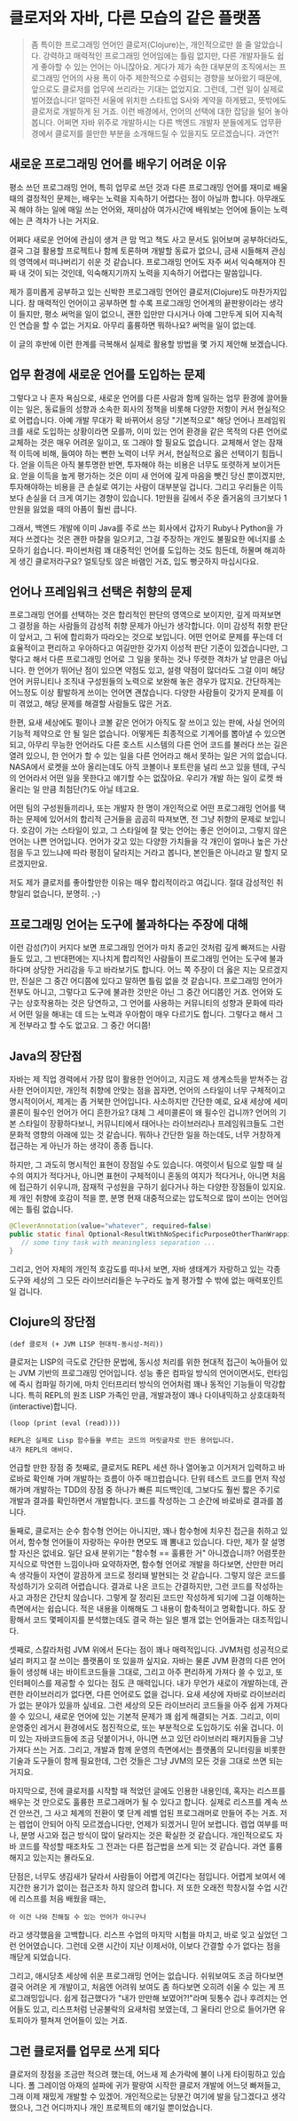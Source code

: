# 클로저와 자바, 다른 모습의 같은 플랫폼

> 좀 특이한 프로그래밍 언어인 클로저(Clojure)는, 개인적으로만 쓸 줄 알았습니다. 강력하고 매력적인 프로그래밍 언어임에는 틀림 없지만, 다른 개발자들도 쉽게 좋아할 수 있는 언어는 아니잖아요. 게다가 제가 속한 대부분의 조직에서는 프로그래밍 언어의 사용 폭이 아주 제한적으로 수렴되는 경향을 보아왔기 때문에, 앞으로도 클로저를 업무에 쓰리라는 기대는 없었지요. 그런데, 그런 일이 실제로 벌어졌습니다! 얼마전 서울에 위치한 스타트업 S사와 계약을 하게됐고, 뜻밖에도 클로저로 개발하게 된 거죠. 이런 배경에서, 언어의 선택에 대한 잡담을 털어 놓아 봅니다. 어쩌면 자바 위주로 개발하시는 다른 백엔드 개발자 분들에게도 업무환경에서 클로저를 쓸만한 부분을 소개해드릴 수 있을지도 모르겠습니다. 과연?!

## 새로운 프로그래밍 언어를 배우기 어려운 이유

평소 쓰던 프로그래밍 언어, 특히 업무로 쓰던 것과 다른 프로그래밍 언어를 재미로 배울 때의 결정적인 문제는, 배우는 노력을 지속하기 어렵다는 점이 아닐까 합니다. 아무래도 꼭 해야 하는 일에 매일 쓰는 언어와, 재미삼아 여가시간에 배워보는 언어에 들이는 노력에는 큰 격차가 나는 거지요.

어쩌다 새로운 언어에 관심이 생겨 큰 맘 먹고 책도 사고 문서도 읽어보며 공부하더라도, 결국 그걸 활용할 프로젝트나 함께 토론하며 개발할 동료가 없으니, 금새 시들해져 관심의 영역에서 떠나버리기 쉬운 것 같습니다. 프로그래밍 언어도 자주 써서 익숙해져야 진짜 내 것이 되는 것인데, 익숙해지기까지 노력을 지속하기 어렵다는 말씀입니다.

제가 흥미롭게 공부하고 있는 신박한 프로그래밍 언어인 클로저(Clojure)도 마찬가지입니다. 참 매력적인 언어이고 공부하면 할 수록 프로그래밍 언어계의 끝판왕이라는 생각이 들지만, 평소 써먹을 일이 없으니, 괜한 입만만 다시거나 아예 그만두게 되어 지속적인 연습을 할 수 없는 거지요. 아무리 훌륭하면 뭐하나요? 써먹을 일이 없는데.

이 글의 후반에 이런 한계를 극복해서 실제로 활용할 방법을 몇 가지 제안해 보겠습니다.

## 업무 환경에 새로운 언어를 도입하는 문제

그렇다고 나 혼자 욕심으로, 새로운 언어를 다른 사람과 함께 일하는 업무 환경에 끌어들이는 일은, 동료들의 성향과 소속한 회사의 정책을 비롯해 다양한 저항이 커서 현실적으로 어렵습니다. 아예 개발 무대가 확 바뀌어서 응당 "기본적으로" 해당 언어나 프레임워크를 새로 도입하는 상황이라면 모를까, 이미 있는 언어 환경을 같은 목적의 다른 언어로 교체하는 것은 매우 어려운 일이고, 또 그래야 할 필요도 없습니다. 교체해서 얻는 잠재적 이득에 비해, 들여야 하는 뻔한 노력이 너무 커서, 현실적으로 옳은 선택이기 힘듭니다. 얻을 이득은 아직 불투명한 반면, 투자해야 하는 비용은 너무도 또렷하게 보이거든요. 얻을 이득을 높게 평가하는 것은 이미 새 언어에 깊게 마음을 뺏긴 당신 뿐이겠지만, 투자해야하는 비용을 큰 손실로 여기는 사람이 대부분일 겁니다. 그리고 우리들은 이득보다 손실을 더 크게 여기는 경향이 있습니다. 1만원을 길에서 주운 즐거움의 크기보다 1만원을 잃었을 때의 아픔이 훨씬 큽니다.

그래서, 백엔드 개발에 이미 Java를 주로 쓰는 회사에서 갑자기 Ruby나 Python을 가져다 쓰겠다는 것은 괜한 마찰을 일으키고, 그걸 주장하는 개인도 불필요한 에너지를 소모하기 쉽습니다. 파이썬처럼 꽤 대중적인 언어를 도입하는 것도 힘든데, 하물며 해괴하게 생긴 클로저라구요? 얼토당토 않은 바램인 거죠, 입도 뻥긋하지 마십시다요.

## 언어나 프레임워크 선택은 취향의 문제

프로그래밍 언어를 선택하는 것은 합리적인 판단의 영역으로 보이지만, 깊게 따져보면 그 결정을 하는 사람들의 감성적 취향 문제가 아닌가 생각합니다. 이미 감성적 취향 판단이 앞서고, 그 뒤에 합리화가 따라오는 것으로 보입니다. 어떤 언어로 문제를 푸는데 더 효율적이고 편리하고 우아하다고 여길만한 갖가지 이성적 판단 기준이 있겠습니다만, 그렇다고 해서 다른 프로그래밍 언어로 그 일을 못하는 것나 뚜렷한 격차가 날 만큼은 아닙니다. 한 언어가 뛰어난 점이 있으면 약점도 있고, 설령 약점이 많더라도 그걸 이미 해당 언어 커뮤니티나 조직내 구성원들의 노력으로 보완해 놓은 경우가 많지요. 간단하게는 어느정도 이상 활발하게 쓰이는 언어면 괜찮습니다. 다양한 사람들이 갖가지 문제를 이미 겪었고, 해당 문제를 해결할 사람들도 많은 거죠.

한편, 요새 세상에도 펄이나 코볼 같은 언어가 아직도 잘 쓰이고 있는 판에, 사실 언어의 기능적 제약으로 안 될 일은 없습니다. 어떻게든 최종적으로 기계어를 뽑아낼 수 있으면 되고, 아무리 무능한 언어라도 다른 호스트 시스템의 다른 언어 코드를 불러다 쓰는 길은 열려 있으니, 한 언어가 할 수 있는 일을 다른 언어라고 해서 못하는 일은 거의 없습니다. NASA에서 로켓을 쏘아 올리는데도 아직 코볼이나 포트란을 널리 쓰고 있을 텐데, 구식의 언어라서 어떤 일을 못한다고 얘기할 수는 없잖아요. 우리가 개발 하는 일이 로켓 쏴 올리는 일 만큼 최첨단(?)도 아닐 테고요.

어떤 팀의 구성원들끼리나, 또는 개발자 한 명이 개인적으로 어떤 프로그래밍 언어를 택하는 문제에 있어서의 합리적 근거들을 곰곰히 따져보면, 전 그냥 취향의 문제로 보입니다. 호감이 가는 스타일이 있고, 그 스타일에 잘 맞는 언어는 좋은 언어이고, 그렇지 않은 언어는 나쁜 언어입니다. 언어가 갖고 있는 다양한 가치들을 각 개인이 얼마나 높은 가산점을 두고 있느냐에 따라 평점이 달라지는 거라고 봅니다, 본인들은 아니라고 말 할지 모르겠지만요.

저도 제가 클로저를 좋아할만한 이유는 매우 합리적이라고 여깁니다. 절대 감성적인 취향일리 없습니다, 분명히. ;-)

## 프로그래밍 언어는 도구에 불과하다는 주장에 대해

이런 감성(?)이 커지다 보면 프로그래밍 언어가 마치 종교인 것처럼 깊게 빠져드는 사람들도 있고, 그 반대편에는 지나치게 합리적인 사람들이 프로그래밍 언어는 도구에 불과하다며 상당한 거리감을 두고 바라보기도 합니다. 어느 쪽 주장이 더 옳은 지는 모르겠지만, 진실은 그 중간 어디쯤에 있다고 말하면 틀림 없을 것 같습니다. 프로그래밍 언어가 전부도 아니고, 그렇다고 도구에 불과한 것만은 아닌 그 중간 어디쯤인 거죠. 언어와 도구는 상호작용하는 것은 당연하고, 그 언어를 사용하는 커뮤니티의 성향과 문화에 따라서 어떤 일을 해내는 데 드는 노력과 우아함이 매우 다르기도 합니다. 그렇다고 해서 그게 전부라고 할 수도 없고요. 그 중간 어디쯤!

## Java의 장단점

자바는 제 직업 경력에서 가장 많이 활용한 언어이고, 지금도 제 생계소득을 받쳐주는 감사한 언어이지만, 개인적 취향에 안맞는 점을 꼽자면, 언어의 스타일이 너무 구체적이고 명시적이어서, 제게는 좀 거북한 언어입니다. 사소하지만 간단한 예로, 요새 세상에 세미콜론이 필수인 언어가 어디 흔한가요? 대체 그 세미콜론이 왜 필수인 겁니까? 언어의 기본 스타일이 장황하다보니, 커뮤니티에서 태어나는 라이브러리나 프레임워크들도 그런 문화적 영향의 아래에 있는 것 같습니다. 뭐하나 간단한 일을 하는데도, 너무 거창하게 접근하는 게 아닌가 하는 생각이 종종 듭니다.

하지만, 그 과도히 명시적인 표현이 장점일 수도 있습니다. 여럿이서 팀으로 일할 때 실수의 여지가 적다거나, 아니면 표현이 구체적이니 혼동의 여지가 적다거나, 아니면 처음에 접근하기 쉬우니까, 잠재적 구성원을 구하기 쉽다거나 하는 다양한 장점들이 있지요. 제 개인 취향에 호감이 적을 뿐, 분명 현재 대중적으로는 압도적으로 많이 쓰이는 언어임에는 틀림 없습니다.

``` java
@CleverAnnotation(value="whatever", required=false)
public static final Optional<ResultWithNoSpecificPurposeOtherThanWrapping>  longMethodNameWithOverClarification(Stream<HeavyContainer<IFancyEntity>> inputStream) throws AnnoyingCheckedExceptionName {
   // some tiny task with meaningless separation ...
}
```

그리고, 언어 자체의 개인적 호감도를 떠나서 보면, 자바 생태계가 자랑하고 있는 각종 도구와 세상의 그 모든 라이브러리들은 누구라도 높게 평가할 수 밖에 없는 매력포인트일 겁니다.

## Clojure의 장단점

    (def 클로저 (+ JVM LISP 현대적-동시성-처리))

클로저는 LISP의 극도로 간단한 문법에, 동시성 처리를 위한 현대적 접근이 녹아들어 있는 JVM 기반의 프로그래밍 언어입니다. 성능 좋은 컴파일 방식의 언어이면서도, 런타임에 즉시 컴파일 하기에, 마치 인터프리터 방식의 언어처럼 꽤나 동적인 기능들이 막강합니다. 특히 REPL의 원조 LISP 가족인 만큼, 개발과정이 꽤나 다이내믹하고 상호대화적(interactive)합니다.

    (loop (print (eval (read))))

    REPL은 실제로 Lisp 함수들을 부르는 코드의 머릿글자로 만든 용어입니다.
    내가 REPL의 애비다.

언급할 만한 장점 중 첫째로, 클로저도 REPL 세션 하나 열어놓고 이거저거 입력하고 바로바로 확인해 가며 개발하는 흐름이 아주 매끄럽습니다. 단위 테스트 코드를 먼저 작성해가며 개발하는 TDD의 장점 중 하나가 빠른 피드백인데, 그보다도 훨씬 짧은 주기로 개발과 결과를 확인하면서 개발합니다. 코드를 작성하는 그 순간에 바로바로 결과를 봅니다.

둘째로, 클로저는 순수 함수형 언어는 아니지만, 꽤나 함수형에 치우친 접근을 취하고 있어서, 함수형 언어들이 자랑하는 우아한 면모도 꽤 뽐내고 있습니다. 다만, 제가 잘 설명할 자신은 없네요. 일단 요새 분위기는 "함수형 == 훌륭한 거" 아니겠습니까? 어렴풋한 지식으로 막연한 느낌이나마 요약하자면, 함수형 언어로 개발을 하다보면, 산만한 머리속 생각들이 자연이 깔끔하게 코드로 정리돼 발현되는 것 같습니다. 그렇지 않은 코드를 작성하기가 오히려 어렵습니다. 결과로 나온 코드는 간결하지만, 그런 코드를 작성하는 사고 과정은 간단치 않습니다. 그렇게 잘 정리된 코드만 작성하게 되기에 그걸 이해하는 측면에서는 쉽습니다. 적은 내용을 이해해도 그 내용이 함축적이고 명확합니다. 하도 장황해서 코드 몇페이지를 분석했는데도 결국 하는 일은 별개 없는 언어들과는 대조적입니다.

셋째로, 스칼라처럼 JVM 위에서 돈다는 점이 꽤나 매력적입니다. JVM처럼 성공적으로 널리 퍼지고 잘 쓰이는 플랫폼이 또 있을까 싶지요. 자바는 물론 JVM 환경의 다른 언어들이 생성해 내는 바이트코드들을 그대로, 그리고 아주 편리하게 가져다 쓸 수 있고, 또 인터페이스를 제공할 수 있다는 점도 큰 매력입니다. 내가 무언가 새로이 개발하는데, 관련한 라이브러리가 없다면, 다른 언어로도 없을 겁니다. 요새 세상에 자바로 라이브러리가 없는 분야가 있을까 싶네요. 그런 세상의 모든 라이브러리 코드들을 아주 쉽게 가져다 쓸 수 있으니, 새로운 언어에 있는 기본적 문제가 꽤 쉽게 해결되는 거죠. 그리고, 이미 운영중인 레거시 환경에서도 점진적으로, 또는 부분적으로 도입하기도 쉬울 겁니다. 이미 있는 자바코드들에 조금 덧붙이거나, 아니면 쓰고 있던 라이브러리 패키지들을 그냥 가져다 쓰는 거죠. 그리고, 개발과 함께 운영의 측면에서는 플랫폼의 모니터링을 비롯한 기술과 도구들이 함께 필요한데, 그런 것들은 그냥 JVM의 모든 것을 그대로 쓰면 되는 거지요.

마지막으로, 전에 클로저를 시작할 때 적었던 글에도 인용한 내용인데, 혹자는 리스프를 배우는 것 만으로도 훌륭한 프로그래머가 될 수 있다고 합니다. 실제로 리스프를 계속 쓰건 안쓰건, 그 사고 체계의 전환이 몇 단계 레벨 업된 프로그래머로 만들어 주는 거죠. 저는 렙업이 안되어 아직 모르겠습니다만, 언제가 되겠거니 믿어 보렵니다. 렙업 여부를 떠나, 분명 사고와 접근 방식이 많이 달라지는 것은 확실한 것 같습니다. 개인적으로도 자바 코드를 작성할 때조차도 그 전과는 다른 접근법을 쓰게 되는 것 같습니다. 과연 훌륭해지고 있는지는 몰라도요.

단점은, 너무도 생김새가 달라서 사람들이 어렵게 여긴다는 점입니다. 어렵게 보여서 에지간한 용기가 없이는 접근조차 하지 않으려 합니다. 저 또한 오래전 학창시절 수업 시간에 리스프를 처음 배웠을 때는,

    아 이건 나와 친해질 수 있는 언어가 아니구나

라고 생각했음을 고백합니다. 리스프 수업의 마지막 시험을 마치고, 바로 잊고 싶었던 그런 언어였습니다. 그런데 오랜 시간이 지난 이제서야, 이보다 간결할 수가 없다는 점을 깨닫게 되었습니다.

그리고, 애시당초 세상에 쉬운 프로그래밍 언어는 없습니다. 쉬워보여도 조금 하다보면 결국 어려운 게 개발이고, 처음엔 어려워 보여도 좀 하다보면 오히려 쉬울 수 있는 게 프로그래밍입니다. 쉽게 접근했다가 "내가 만만해 보였어?!"라며 뒷통수 겁나 후려치는 언어들도 있고, 리스프처럼 난공불락의 요새처럼 보였는데, 그 울타리 안으로 들어가면 유토피아가 펼쳐져 언어들이 있는 거죠.

## 그런 클로저를 업무로 쓰게 되다

클로저의 장점을 조금만 적으려 했는데, 어느새 제 손가락에 불이 나게 타이핑하고 있습니다. 폴 그레이엄 아재의 설파에 귀가 팔랑여 시작한 클로저 개발에 어느덧 빠져들고, 그래 이제 재밌게 개발할 수 있겠어. 개인적으로는 당분간 여기에 발을 담그겠다고 생각했으나, 그건 어디까지나 개인 프로젝트의 얘기일 뿐이었습니다.
